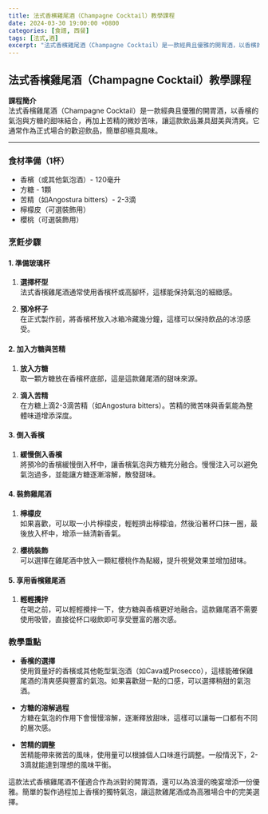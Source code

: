 ```yaml
---
title: 法式香檳雞尾酒（Champagne Cocktail）教學課程
date: 2024-03-30 19:00:00 +0800
categories: [食譜, 西餐]
tags: [法式,酒] 
excerpt: "法式香檳雞尾酒（Champagne Cocktail）是一款經典且優雅的開胃酒，以香檳的氣泡與方糖的甜味結合，再加上苦精的微妙苦味，讓這款飲品兼具甜美與清爽。它通常作為正式場合的歡迎飲品，簡單卻極具風味"
---
```


## 法式香檳雞尾酒（Champagne Cocktail）教學課程

**課程簡介**  
法式香檳雞尾酒（Champagne Cocktail）是一款經典且優雅的開胃酒，以香檳的氣泡與方糖的甜味結合，再加上苦精的微妙苦味，讓這款飲品兼具甜美與清爽。它通常作為正式場合的歡迎飲品，簡單卻極具風味。

---

### 食材準備（1杯）

- 香檳（或其他氣泡酒）- 120毫升  
- 方糖 - 1顆  
- 苦精（如Angostura bitters）- 2-3滴  
- 檸檬皮（可選裝飾用）  
- 櫻桃（可選裝飾用）

### 烹飪步驟

#### 1. **準備玻璃杯**

1. **選擇杯型**  
   法式香檳雞尾酒通常使用香檳杯或高腳杯，這樣能保持氣泡的細緻感。

2. **預冷杯子**  
   在正式製作前，將香檳杯放入冰箱冷藏幾分鐘，這樣可以保持飲品的冰涼感受。

#### 2. **加入方糖與苦精**

1. **放入方糖**  
   取一顆方糖放在香檳杯底部，這是這款雞尾酒的甜味來源。

2. **滴入苦精**  
   在方糖上滴2-3滴苦精（如Angostura bitters）。苦精的微苦味與香氣能為整體味道增添深度。

#### 3. **倒入香檳**

1. **緩慢倒入香檳**  
   將預冷的香檳緩慢倒入杯中，讓香檳氣泡與方糖充分融合。慢慢注入可以避免氣泡過多，並能讓方糖逐漸溶解，散發甜味。

#### 4. **裝飾雞尾酒**

1. **檸檬皮**  
   如果喜歡，可以取一小片檸檬皮，輕輕擠出檸檬油，然後沿著杯口抹一圈，最後放入杯中，增添一絲清新香氣。

2. **櫻桃裝飾**  
   可以選擇在雞尾酒中放入一顆紅櫻桃作為點綴，提升視覺效果並增加甜味。

#### 5. **享用香檳雞尾酒**

1. **輕輕攪拌**  
   在喝之前，可以輕輕攪拌一下，使方糖與香檳更好地融合。這款雞尾酒不需要使用吸管，直接從杯口啜飲即可享受豐富的層次感。

### 教學重點

- **香檳的選擇**  
  使用質量好的香檳或其他乾型氣泡酒（如Cava或Prosecco），這樣能確保雞尾酒的清爽感與豐富的氣泡。如果喜歡甜一點的口感，可以選擇稍甜的氣泡酒。

- **方糖的溶解過程**  
  方糖在氣泡的作用下會慢慢溶解，逐漸釋放甜味，這樣可以讓每一口都有不同的層次感。

- **苦精的調整**  
  苦精能帶來微苦的風味，使用量可以根據個人口味進行調整。一般情況下，2-3滴就能達到理想的風味平衡。

這款法式香檳雞尾酒不僅適合作為派對的開胃酒，還可以為浪漫的晚宴增添一份優雅。簡單的製作過程加上香檳的獨特氣泡，讓這款雞尾酒成為高雅場合中的完美選擇。
